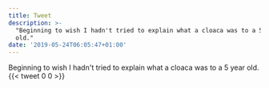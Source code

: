 ```yaml
---
title: Tweet
description: >-
  "Beginning to wish I hadn't tried to explain what a cloaca was to a 5 year
  old."
date: '2019-05-24T06:05:47+01:00'
---
```

Beginning to wish I hadn't tried to explain what a cloaca was to a 5 year old.
      {{< tweet 0 0 >}}
    
